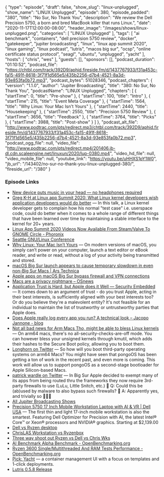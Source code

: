 {
  "type": "episode",
  "draft": false,
  "show_slug": "linux-unplugged",
  "show_name": "LINUX Unplugged",
  "episode": 380,
  "episode_padded": "380",
  "title": "No Sur, No Thank You",
  "description": "We review the Dell Precision 5750, a born and bred MacBook killer that runs Linux.",
  "date": "2020-11-17T12:00:00-08:00",
  "header_image": "/images/shows/linux-unplugged.png",
  "categories": [
    "LINUX Unplugged"
  ],
  "tags": [
    "ai benchmark",
    "containers",
    "dell precision 5750  review",
    "docker",
    "gatekeeper",
    "jupiter broadcasting",
    "linux",
    "linux app summit 2020",
    "linux gaming",
    "linux podcast",
    "lutris",
    "macos big sur",
    "ocsp",
    "online certificate status protocol",
    "seagl",
    "ubuntu",
    "unplugged",
    "yacht"
  ],
  "hosts": [
    "chris",
    "wes"
  ],
  "guests": [],
  "sponsors": [],
  "podcast_duration": "01:10:52",
  "podcast_file": "https://chtbl.com/track/392D9/aphid.fireside.fm/d/1437767933/f31a453c-fa15-491f-8618-3f71f1d565e5/435b2256-d7b4-4521-8a3d-93e853fa0b72.mp3",
  "podcast_bytes": 51028346,
  "podcast_chapters": {
    "version": "1.1.0",
    "author": "Jupiter Broadcasting",
    "title": "380: No Sur, No Thank You",
    "podcastName": "LINUX Unplugged",
    "chapters": [
      {
        "startTime": 0,
        "title": "Pre-show"
      },
      {
        "startTime": 100,
        "title": "Intro"
      },
      {
        "startTime": 215,
        "title": "Event Meta Coverage"
      },
      {
        "startTime": 1564,
        "title": "Why Linux: Your Mac Isn't Yours"
      },
      {
        "startTime": 2440,
        "title": "Housekeeping"
      },
      {
        "startTime": 2550,
        "title": "Precision 5750 Review"
      },
      {
        "startTime": 3656,
        "title": "Feedback"
      },
      {
        "startTime": 3764,
        "title": "Picks"
      },
      {
        "startTime": 3988,
        "title": "Post-show"
      }
    ]
  },
  "podcast_alt_file": "http://www.podtrac.com/pts/redirect.mp3/chtbl.com/track/392D9/aphid.fireside.fm/d/1437767933/f31a453c-fa15-491f-8618-3f71f1d565e5/435b2256-d7b4-4521-8a3d-93e853fa0b72.mp3",
  "podcast_ogg_file": null,
  "video_file": "http://www.podtrac.com/pts/redirect.mp4/201406.jb-dl.cdn.scaleengine.net/linuxun/2020/lup-0380.mp4",
  "video_hd_file": null,
  "video_mobile_file": null,
  "youtube_link": "https://youtu.be/uHHXS1pY1W0",
  "jb_url": "/143402/no-sur-no-thank-you-linux-unplugged-380/",
  "fireside_url": "/380"
}


### Episode Links

  * [New device puts music in your head — no headphones required](https://apnews.com/article/new-tech-device-sound-beaming-noveto-38327ae5fe116080a5eaf2374eb0f5c8 "New device puts music in your head — no headphones required")
  * [Greg K-H at Linux app Summit 2020: What Linux kernel developers wish application developers would do better](https://conf.linuxappsummit.org/event/1/contributions/30/ "Greg K-H at Linux app Summit 2020: What Linux kernel developers wish application developers would do better") — In this talk, a Linux kernel developer gets to complain how his normal "test case" i.e. userspace code, could do better when it comes to a whole range of different things that have been learned over time by maintaining a stable interface to the kernel for 20+ years.
  * [Linux App Summit 2020 Videos Now Available From Steam/Valve To GNOME Circle - Phoronix](https://www.phoronix.com/scan.php?page=news_item&px=Linux-App-Summit-2020&utm_source=feedburner&utm_medium=feed&utm_campaign=Feed%3A+Phoronix+%28Phoronix%29 "Linux App Summit 2020 Videos Now Available From Steam/Valve To GNOME Circle - Phoronix")
  * [Seattle GNU/Linux Conference](https://seagl.org/ "Seattle GNU/Linux Conference")
  * [Why Linux: Your Mac Isn’t Yours](https://sneak.berlin/20201112/your-computer-isnt-yours/# "Why Linux: Your Mac Isn’t Yours") — On modern versions of macOS, you simply can’t power on your computer, launch a text editor or eBook reader, and write or read, without a log of your activity being transmitted and stored.
  * [macOS Big Sur launch appears to cause temporary slowdown in even non-Big Sur Macs | Ars Technica](https://arstechnica.com/gadgets/2020/11/macos-big-sur-launch-appears-to-cause-temporary-slowdown-in-even-non-big-sur-macs/ "macOS Big Sur launch appears to cause temporary slowdown in even non-Big Sur Macs | Ars Technica")
  * [Apple apps on macOS Big Sur bypass firewall and VPN connections](https://appleterm.com/2020/10/20/macos-big-sur-firewalls-and-vpns/ "Apple apps on macOS Big Sur bypass firewall and VPN connections")
  * [Macs are a privacy nightmare – OSnews](https://www.osnews.com/story/132577/macs-are-a-privacy-nightmare/ "Macs are a privacy nightmare – OSnews")
  * [Application Trust is Hard, but Apple does it Well — Security Embedded](https://www.security-embedded.com/blog/2020/11/14/application-trust-is-hard-but-apple-does-it-well "Application Trust is Hard, but Apple does it Well — Security Embedded") — It comes down to an argument of trust - do you trust Apple, acting in their best interests, is sufficiently aligned with your best interests too? Or do you believe they're a malevolent entity? It's not feasible for an individual to maintain the list of trustworthy or untrustworthy parties that Apple does.
  * [Does Apple really log every app you run? A technical look – Jacopo Jannone - blog](https://blog.jacopo.io/en/post/apple-ocsp/ "Does Apple really log every app you run? A technical look – Jacopo Jannone - blog")
  * [Not all bad news for Arm Macs Tho, might be able to bless Linux kernels](https://twitter.com/never_released/status/1326315741080150016 "Not all bad news for Arm Macs Tho, might be able to bless Linux kernels") — On arm64 macs, there's no all-security-checks-are-off mode. You can however bless your unsigned kernels through kmutil, which adds their hashes to the Secure Boot policy, allowing you to boot them.
  * [Longhorn on Twitter](https://twitter.com/never_released/status/1327398102983176192 "Longhorn on Twitter") — So how will you boot third-party operating systems on arm64 Macs? You might have seen that pongoOS has been getting a ton of work in the recent past, and even more is coming. This work will allow us to support pongoOS as a second-stage bootloader for Apple Silicon-based Macs.
  * [patrick wardle on Twitter](https://twitter.com/patrickwardle/status/1327726496203476992 "patrick wardle on Twitter") — In Big Sur Apple decided to exempt many of its apps from being routed thru the frameworks they now require 3rd-party firewalls to use (LuLu, Little Snitch, etc.) 🧐 Q: Could this be (ab)used by malware to also bypass such firewalls? 🤔 A: Apparently yes, and trivially so 😬😱😭
  * [All Jupiter Broadcasting Shows](https://feed.jupiter.zone/allshows "All Jupiter Broadcasting Shows")
  * [Precision 5750 17 Inch Mobile Workstation Laptop with AI & VR | Dell USA](https://www.dell.com/en-us/work/shop/workstations-isv-certified/precision-5750-mobile-workstation/spd/precision-17-5750-laptop "Precision 5750 17 Inch Mobile Workstation Laptop with AI & VR | Dell USA") — The first thin and light 17-inch mobile workstation is also the smartest. Featuring Dell Optimizer for Precision with AI, the latest Intel® Core™ or Xeon® processors and NVIDIA® graphics. Starting at $2,139.00
  * [Dell vs Ryzen desktop](https://openbenchmarking.org/result/2011130-FI-1910219UN99 "Dell vs Ryzen desktop")
  * [ChrisLAS Workstation vs Ryzenbox](https://openbenchmarking.org/result/2011138-FI-1910219UN11 "ChrisLAS Workstation vs Ryzenbox")
  * [Three way shoot out Ryzen vs Dell vs Chris Wks](https://openbenchmarking.org/result/2011130-FI-1910219UN99,2011138-FI-1910219UN11 "Three way shoot out Ryzen vs Dell vs Chris Wks")
  * [AI Benchmark Alpha Benchmark - OpenBenchmarking.org](https://openbenchmarking.org/test/pts/ai-benchmark "AI Benchmark Alpha Benchmark - OpenBenchmarking.org")
  * [Ryzen 3600 Single/Multithreaded And RAM Tests Performance - OpenBenchmarking.org](https://openbenchmarking.org/result/1910219-UNIT-201910277 "Ryzen 3600 Single/Multithreaded And RAM Tests Performance - OpenBenchmarking.org")
  * [Pick: Yacht](https://github.com/SelfhostedPro/Yacht "Pick: Yacht") — a container management UI with a focus on templates and 1-click deployments.
  * [Lutris 0.5.8 Release](https://github.com/lutris/lutris/releases/tag/0.5.8 "Lutris 0.5.8 Release")


